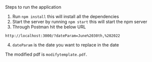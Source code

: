 Steps to run the application

1. Run `npm install` this will install all the dependencies
2. Start the server by running `npm start` this will start the npm server
3. Through Postman hit the below URL
```
http://localhost:3000/?dateParam=June%2030th,%202022
```
4. `dateParam` is the date you want to replace in the date

The modified pdf is `modifytemplate.pdf`.